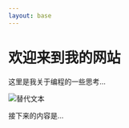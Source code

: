 ```yaml
---
layout: base
---
```


# 欢迎来到我的网站

这里是我关于编程的一些思考...

<img src="{{ '/assets/image/Plot1.png'}}" alt="替代文本">

接下来的内容是...
